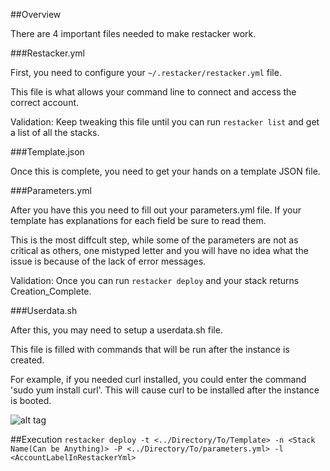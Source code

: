 ##Overview

There are 4 important files needed to make restacker work.

###Restacker.yml

First, you need to configure your `~/.restacker/restacker.yml` file.

This file is what allows your command line to connect and access the correct account.

Validation:
Keep tweaking this file until you can run `restacker list` and get a list of all the stacks.

###Template.json

Once this is complete, you need to get your hands on a template JSON file.

###Parameters.yml

After you have this you need to fill out your parameters.yml file. If your template has explanations for each field be sure to read them. 

This is the most diffcult step, while some of the parameters are not as critical as others, one mistyped letter and you will have no idea what the issue is because of the lack of error messages. 

Validation:
Once you can run `restacker deploy` and your stack returns Creation_Complete.

###Userdata.sh

After this, you may need to setup a userdata.sh file. 

This file is filled with commands that will be run after the instance is created. 

For example, if you needed curl installed, you could enter the command 'sudo yum install curl'. This will cause curl to be installed after the instance is booted.

![alt tag](docs/Restacker.png)

##Execution
`restacker deploy -t <../Directory/To/Template> -n <Stack Name(Can be Anything)> -P <../Directory/To/parameters.yml> -l <AccountLabelInRestackerYml>`
